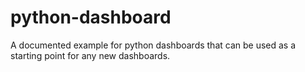 # python-dashboard
A documented example for python dashboards that can be used as a starting point for any new dashboards.
